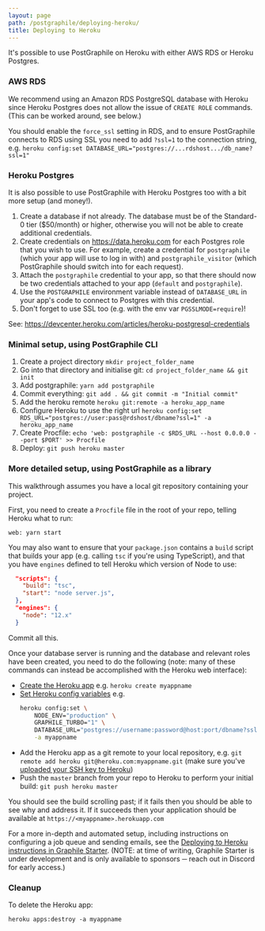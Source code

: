 ```yaml
---
layout: page
path: /postgraphile/deploying-heroku/
title: Deploying to Heroku
---
```


It's possible to use PostGraphile on Heroku with either AWS RDS or Heroku Postgres.

### AWS RDS

We recommend using an Amazon RDS PostgreSQL database with Heroku since Heroku
Postgres does not allow the issue of `CREATE ROLE` commands. (This can be
worked around, see below.)

You should enable the `force_ssl` setting in RDS, and to ensure PostGraphile connects to RDS using SSL you need to add `?ssl=1` to the connection string, e.g. `heroku config:set DATABASE_URL="postgres://...rdshost.../db_name?ssl=1"`

### Heroku Postgres

It is also possible to use PostGraphile with Heroku Postgres too with a bit more setup (and money!).

1. Create a database if not already. The database must be of the Standard-0
   tier (\$50/month) or higher, otherwise you will not be able to create
   additional credentials.
2. Create credentials on https://data.heroku.com for each Postgres role that
   you wish to use. For example, create a credential for `postgraphile` (which
   your app will use to log in with) and `postgraphile_visitor` (which PostGraphile should switch into for each request).
3. Attach the `postgraphile` credential to your app, so that there should now
   be two credentials attached to your app (`default` and `postgraphile`).
4. Use the `POSTGRAPHILE` environment variable instead of `DATABASE_URL` in
   your app's code to connect to Postgres with this credential.
5. Don't forget to use SSL too (e.g. with the env var `PGSSLMODE=require`)!

See: https://devcenter.heroku.com/articles/heroku-postgresql-credentials

### Minimal setup, using PostGraphile CLI

1. Create a project directory `mkdir project_folder_name`
2. Go into that directory and initialise git: `cd project_folder_name && git init`
3. Add postgraphile: `yarn add postgraphile`
4. Commit everything: `git add . && git commit -m "Initial commit"`
5. Add the heroku remote `heroku git:remote -a heroku_app_name`
6. Configure Heroku to use the right url `heroku config:set RDS_URL="postgres://user:pass@rdshost/dbname?ssl=1" -a heroku_app_name`
7. Create Procfile: `echo 'web: postgraphile -c $RDS_URL --host 0.0.0.0 --port $PORT' >> Procfile`
8. Deploy: `git push heroku master`

### More detailed setup, using PostGraphile as a library

This walkthrough assumes you have a local git repository containing your
project.

First, you need to create a `Procfile` file in the root of your repo, telling
Heroku what to run:

```
web: yarn start
```

You may also want to ensure that your `package.json` contains a `build`
script that builds your app (e.g. calling `tsc` if you're using TypeScript),
and that you have `engines` defined to tell Heroku which version of Node to
use:

```json
  "scripts": {
    "build": "tsc",
    "start": "node server.js",
  },
  "engines": {
    "node": "12.x"
  }
```

Commit all this.

Once your database server is running and the database and relevant roles have been created, you need to do the following (note: many of these commands can instead be accomplished with the Heroku web interface):

- [Create the Heroku app](https://devcenter.heroku.com/articles/creating-apps) e.g. `heroku create myappname`
- [Set Heroku config variables](https://devcenter.heroku.com/articles/config-vars) e.g.
  ```bash
  heroku config:set \
      NODE_ENV="production" \
      GRAPHILE_TURBO="1" \
      DATABASE_URL="postgres://username:password@host:port/dbname?ssl=1" \
      -a myappname
  ```
- Add the Heroku app as a git remote to your local repository, e.g. `git remote add heroku git@heroku.com:myappname.git` (make sure you've [uploaded your SSH key to Heroku](https://devcenter.heroku.com/articles/keys))
- Push the `master` branch from your repo to Heroku to perform your initial build: `git push heroku master`

You should see the build scrolling past; if it fails then you should be able to see why and address it. If it succeeds then your application should be available at `https://<myappname>.herokuapp.com`

For a more in-depth and automated setup, including instructions on
configuring a job queue and sending emails, see the [Deploying to Heroku
instructions in Graphile
Starter](https://github.com/graphile/starter#deploying-to-heroku). (NOTE: at
time of writing, Graphile Starter is under development and is only available
to sponsors ─ reach out in Discord for early access.)

### Cleanup

To delete the Heroku app:

```
heroku apps:destroy -a myappname
```
